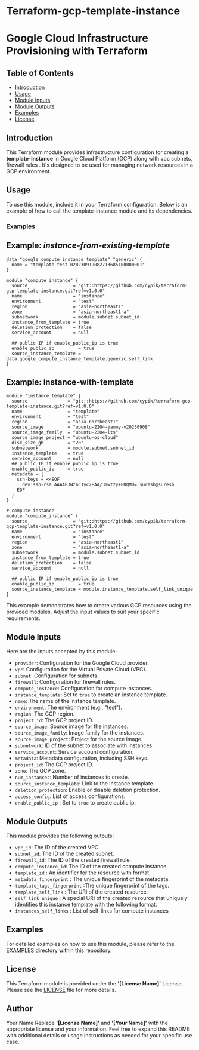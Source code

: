 # Terraform-gcp-template-instance
# Google Cloud Infrastructure Provisioning with Terraform

## Table of Contents

- [Introduction](#introduction)
- [Usage](#usage)
- [Module Inputs](#module-inputs)
- [Module Outputs](#module-outputs)
- [Examples](#examples)
- [License](#license)


## Introduction

This Terraform module provides infrastructure configuration for creating a **template-instance** in Google Cloud Platform (GCP) along with vpc subnets, firewall rules . It's designed to be used for managing network resources in a GCP environment.


## Usage

To use this module, include it in your Terraform configuration. Below is an example of how to call the template-instance module and its dependencies.
### Examples

## Example: _instance-from-existing-template_
```hcl
data "google_compute_instance_template" "generic" {
  name = "template-test-020230919082713685100000001"
}

module "compute_instance" {
  source                 = "git::https://github.com/cypik/terraform-gcp-template-instance.git?ref=v1.0.0"
  name                   = "instance"
  environment            = "test"
  region                 = "asia-northeast1"
  zone                   = "asia-northeast1-a"
  subnetwork             = module.subnet.subnet_id
  instance_from_template = true
  deletion_protection    = false
  service_account        = null

  ## public IP if enable_public_ip is true
  enable_public_ip         = true
  source_instance_template = data.google_compute_instance_template.generic.self_link
}
```

## Example: instance-with-template
```hcl
module "instance_template" {
  source               = "git::https://github.com/cypik/terraform-gcp-template-instance.git?ref=v1.0.0"
  name                 = "template"
  environment          = "test"
  region               = "asia-northeast1"
  source_image         = "ubuntu-2204-jammy-v20230908"
  source_image_family  = "ubuntu-2204-lts"
  source_image_project = "ubuntu-os-cloud"
  disk_size_gb         = "20"
  subnetwork           = module.subnet.subnet_id
  instance_template    = true
  service_account      = null
  ## public IP if enable_public_ip is true
  enable_public_ip     = true
  metadata = {
    ssh-keys = <<EOF
      dev:ssh-rsa AAAAB3NzaC1yc2EAA/3mwt2y+PDQMU= suresh@suresh
    EOF
  }
}

# compute-instance
module "compute_instance" {
  source                 = "git::https://github.com/cypik/terraform-gcp-template-instance.git?ref=v1.0.0"
  name                   = "instance"
  environment            = "test"
  region                 = "asia-northeast1"
  zone                   = "asia-northeast1-a"
  subnetwork             = module.subnet.subnet_id
  instance_from_template = true
  deletion_protection    = false
  service_account        = null

  ## public IP if enable_public_ip is true
  enable_public_ip         = true
  source_instance_template = module.instance_template.self_link_unique
}
```
This example demonstrates how to create various GCP resources using the provided modules. Adjust the input values to suit your specific requirements.

## Module Inputs

Here are the inputs accepted by this module:

- `provider`: Configuration for the Google Cloud provider.
- `vpc`: Configuration for the Virtual Private Cloud (VPC).
- `subnet`: Configuration for subnets.
- `firewall`: Configuration for firewall rules.
- `compute_instance`: Configuration for compute instances.
- `instance_template`: Set to `true` to create an instance template.
- `name`: The name of the instance template.
- `environment`: The environment (e.g., "test").
- `region`: The GCP region.
- `project_id`: The GCP project ID.
- `source_image`: Source image for the instances.
- `source_image_family`: Image family for the instances.
- `source_image_project`: Project for the source image.
- `subnetwork`: ID of the subnet to associate with instances.
- `service_account`: Service account configuration.
- `metadata`: Metadata configuration, including SSH keys.
- `project_id`: The GCP project ID.
- `zone`: The GCP zone.
- `num_instances`: Number of instances to create.
- `source_instance_template`: Link to the instance template.
- `deletion_protection`: Enable or disable deletion protection.
- `access_config`: List of access configurations.
- `enable_public_ip` : Set to `true` to create public ip.


## Module Outputs

This module provides the following outputs:

- `vpc_id`: The ID of the created VPC.
- `subnet_id`: The ID of the created subnet.
- `firewall_id`: The ID of the created firewall rule.
- `compute_instance_id`: The ID of the created compute instance.
- `template_id` : An identifier for the resource with format.
- `metadata_fingerprint` : The unique fingerprint of the metadata.
- `template_tags_fingerprint` :The unique fingerprint of the tags.
- `template_self_link` : The URI of the created resource.
- `self_link_unique` : A special URI of the created resource that uniquely identifies this instance template with the following format.
- `instances_self_links` : List of self-links for compute instances

## Examples
For detailed examples on how to use this module, please refer to the [EXAMPLES](https://github.com/cypik/terraform-gcp-template-instance/tree/master/example) directory within this repository.

## License
This Terraform module is provided under the **'[License Name]'** License. Please see the [LICENSE](https://github.com/cypik/terraform-gcp-template-instance/blob/master/LICENSE) file for more details.

## Author
Your Name
Replace **'[License Name]'** and **'[Your Name]'** with the appropriate license and your information. Feel free to expand this README with additional details or usage instructions as needed for your specific use case.

